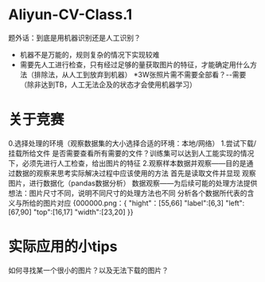 # Aliyun-CV-Class.1
题外话：到底是用机器识别还是人工识别？
* 机器不是万能的，规则复杂的情况下实现较难
* 需要先人工进行检查，只有经过足够的量获取图片的特征，才能确定用什么方法（排除法，从人工到放弃到机器）
*3W张照片需不需要全部看？--需要（除非达到TB，人工无法企及的状态才会使用机器学习）

# 关于竞赛
0.选择处理的环境（观察数据集的大小选择合适的环境：本地/网络）
1.尝试下载/挂载所给文件
是否需要查看所有需要的文件？训练集可以达到人工能实现的情况下，必须先进行人工检查，给出图片的特征
2.观察样本数据并观察——目的是通过数据的观察来思考实际解决过程中应该使用的方法
  首先是读取文件并显现
  观察图片，进行数据化（pandas数据分析）
  数据观察——为后续可能的处理方法提供想法：图片尺寸不同，说明不同尺寸的处理方法也不同
  分析各个数据所代表的含义与所给的图片对应
  {000000.png：{
  "hight"：[55,66] 
  "label":[6,3]
  "left":[67,90]
  "top":[16,17]
  "width":[23,20]
  }}
# 实际应用的小tips
  如何寻找某一个很小的图片？以及无法下载的图片？
